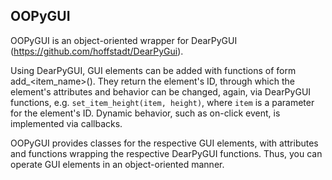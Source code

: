 ## OOPyGUI

OOPyGUI is an object-oriented wrapper for DearPyGUI (https://github.com/hoffstadt/DearPyGui).

Using DearPyGUI, GUI elements can be added with functions of form add_<item_name>(<params>). They return the element's ID, through which the element's attributes and behavior can be changed, again, via DearPyGUI functions, e.g. ``set_item_height(item, height)``, where ``item`` is a parameter for the element's ID. Dynamic behavior, such as on-click event, is implemented via callbacks.

OOPyGUI provides classes for the respective GUI elements, with attributes and functions wrapping the respective DearPyGUI functions. Thus, you can operate GUI elements in an object-oriented manner. 